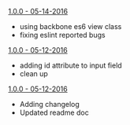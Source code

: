 <a href="#">1.0.0 - 05-14-2016</a>
- using backbone es6 view class
- fixing eslint reported bugs

<a href="#">1.0.0 - 05-12-2016</a>
- adding id attribute to input field
- clean up

<a href="#">1.0.0 - 05-12-2016</a>
- Adding changelog
- Updated readme doc

